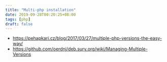 ```yaml
---
title: "Multi-php installation"
date: 2019-09-28T00:20:25+08:00
tags: [php]
draft: false
---
```


* https://pehapkari.cz/blog/2017/03/27/multiple-php-versions-the-easy-way/
* https://github.com/oerdnj/deb.sury.org/wiki/Managing-Multiple-Versions
